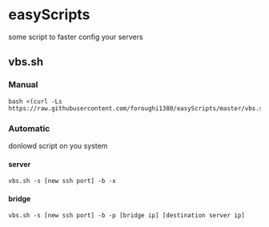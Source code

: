 # easyScripts
some script to faster config your servers

## vbs.sh

### Manual 
```shell
bash <(curl -Ls https://raw.githubusercontent.com/foroughi1380/easyScripts/master/vbs.sh)
```

### Automatic
donlowd script on you system

#### server
```shell
vbs.sh -s [new ssh port] -b -x
```

#### bridge

```shell
vbs.sh -s [new ssh port] -b -p [bridge ip] [destination server ip] 
```